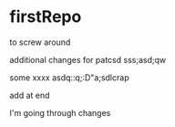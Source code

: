 

# firstRepo
to screw around




additional changes for patcsd
sss;asd;qw


some xxxx    asdq::q;:D"a;sdlcrap





add at end


I'm going through changes